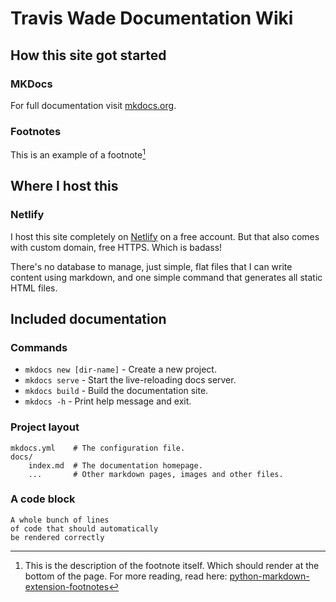# Travis Wade Documentation Wiki

## How this site got started
### MKDocs
For full documentation visit [mkdocs.org](https://www.mkdocs.org).

### Footnotes

This is an example of a footnote[^1] 

[^1]: 
    This is the description of the footnote itself. 
    Which should render at the bottom of the page. 
    For more reading, read here: [python-markdown-extension-footnotes](https://python-markdown.github.io/extensions/footnotes/)

## Where I host this
### Netlify
I host this site completely on [Netlify](https://www.netlify.com/) on a free account. But that also comes with custom domain, free HTTPS. Which is badass!

There's no database to manage, just simple, flat files that I can write content using markdown, and one simple command that generates all static HTML files.

## Included documentation
### Commands

* `mkdocs new [dir-name]` - Create a new project.
* `mkdocs serve` - Start the live-reloading docs server.
* `mkdocs build` - Build the documentation site.
* `mkdocs -h` - Print help message and exit.

### Project layout

    mkdocs.yml    # The configuration file.
    docs/
        index.md  # The documentation homepage.
        ...       # Other markdown pages, images and other files.

### A code block
```
A whole bunch of lines
of code that should automatically
be rendered correctly
```